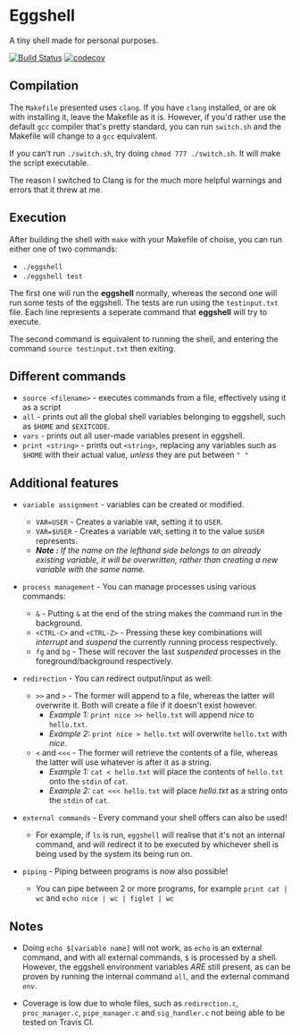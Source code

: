 # Eggshell

A tiny shell made for personal purposes.

[![Build Status](https://travis-ci.org/MasterTextman/eggshell.svg?branch=master)](https://travis-ci.org/MasterTextman/eggshell)
[![codecov](https://img.shields.io/codecov/c/github/MasterTextman/eggshell.svg)](https://codecov.io/gh/MasterTextman/eggshell)

## Compilation

The `Makefile` presented uses `clang`. If you have `clang` installed, or are ok with installing it, leave the Makefile as it is.
However, if you'd rather use the default `gcc` compiler that's pretty standard, you can run `switch.sh` and the Makefile will
change to a `gcc` equivalent.

If you can't run `./switch.sh`, try doing `chmod 777 ./switch.sh`. It will make the script executable.

The reason I switched to Clang is for the much more helpful warnings and errors that it threw at me.

## Execution

After building the shell with `make` with your Makefile of choise, you can run either one of two commands:

- `./eggshell`
- `./eggshell test`

The first one will run the **eggshell** normally, whereas the second one will
run some tests of the eggshell. The tests are run using the `testinput.txt` file.
Each line represents a seperate command that **eggshell** will try to execute.

The second command is equivalent to running the shell, and entering the command `source testinput.txt` then exiting.

## Different commands

- `source <filename>` - executes commands from a file, effectively using it as a script
- `all` - prints out all the global shell variables belonging to eggshell, such as `$HOME` and `$EXITCODE`.
- `vars` - prints out all user-made variables present in eggshell.
- `print <string>` - prints out `<string>`, replacing any variables such as `$HOME` with their actual value, *unless* they are put between `" "`

## Additional features

- `variable assignment` - variables can be created or modified.
  - `VAR=USER` - Creates a variable `VAR`, setting it to `USER`.
  - `VAR=$USER` - Creates a variable `VAR`, setting it to the value `$USER` represents.
  - ***Note :*** *If the name on the lefthand side belongs to an already existing variable, it will be overwritten, rather than creating a new variable with the same name.*

- `process management` - You can manage processes using various commands:
  - `&` - Putting `&` at the end of the string makes the command run in the background.
  - `<CTRL-C>` and `<CTRL-Z>` - Pressing these key combinations will *interrupt* and *suspend* the currently running process respectively.
  - `fg` and `bg` - These will recover the last *suspended* processes in the foreground/background respectively.

- `redirection` - You can redirect output/input as well:
  - `>>` and `>` - The former will append to a file, whereas the latter will overwrite it. Both will create a file if it doesn't exist however.
    - *Example 1:* `print nice >> hello.txt` will append *nice* to `hello.txt`.
    - *Example 2:* `print nice > hello.txt` will overwrite `hello.txt` with *nice*.
  - `<` and `<<<` - The former will retrieve the contents of a file, whereas the latter will use whatever is after it as a string.
    - *Example 1:* `cat < hello.txt` will place the contents of `hello.txt` onto the `stdin` of `cat`.
    - *Example 2:* `cat <<< hello.txt` will place *hello.txt* as a string onto the `stdin` of `cat`.

- `external commands` - Every command your shell offers can also be used!
  - For example, if `ls` is run, `eggshell` will realise that it's not an internal command, and will redirect it to be executed by whichever shell is being used by the system its being run on.

- `piping` - Piping between programs is now also possible!
  - You can pipe between 2 or more programs, for example `print cat | wc` and `echo nice | wc | figlet | wc`

## Notes

- Doing `echo $[variable name]` will not work, as `echo` is an external command, and with all external commands, `$` is processed by a shell. However, the eggshell environment variables *ARE* still present, as can be proven by running the internal command `all`, and the external command `env`.

- Coverage is low due to whole files, such as `redirection.c`, `proc_manager.c`, `pipe_manager.c` and `sig_handler.c` not being able to be tested on Travis CI.
